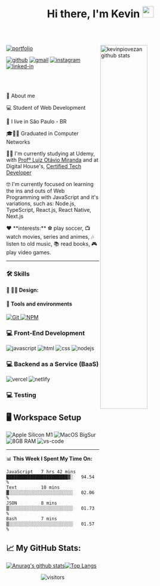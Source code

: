  <h1 align="center">
  Hi there, I'm Kevin <img src="https://raw.githubusercontent.com/iampavangandhi/iampavangandhi/master/gifs/Hi.gif" width="30px">
</h1>

<br />
<br />

<!-- IMAGEM -->

<img
	src="https://files.readme.io/8c11911-senior-front-end-developer-openings-1.gif" alt="kevinpiovezan github stats"
	width="50%"
	align="right"
/>

[![portfolio](https://img.shields.io/badge/Portfolio-323330?style=for-the-badge&logo=Google-chrome&logoColor=F7DF1E)](#)
<!-- [![resume](https://img.shields.io/badge/Resume-4285F4?style=for-the-badge&logo=read-the-docs&logoColor=white)](#) -->
[![github](https://img.shields.io/badge/GitHub-000000?style=for-the-badge&logo=GitHub&logoColor=white)](https://github.com/kevinpiovezan)
[![gmail](https://img.shields.io/badge/Gmail-D14836?style=for-the-badge&logo=Gmail&logoColor=white)](mailto:kevinpiovezan@gmail.com)
[![instagram](https://img.shields.io/badge/Instagram-E4405F?style=for-the-badge&logo=instagram&logoColor=white)](https://www.instagram.com/k3v1n_p10/)
[![linked-in](https://img.shields.io/badge/Linked_In-0077B5?style=for-the-badge&logo=LinkedIn&logoColor=white)](https://www.linkedin.com/in/kevin-c-piovezan)
   
<br />
<br />
<!-- About -->

🚀 About me

<p align="left">
  💻 Student of Web Development
</p>

<p align="left">
  📌 I live in São Paulo - BR
</p>

<p align="left">
 🎓👨‍🎓 Graduated in Computer Networks
</p>

<p align="left">
  👨‍🎓 I'm currently studying at Udemy, with <a href="https://github.com/luizomf">Profº Luiz Otávio Miranda</a> and at Digital House's, 
<a href ="https://certifiedtechdeveloper.com.br">Certified Tech Developer </a>
</p>
<p align="left">
 🤓 I'm currently focused on learning the ins and outs of Web Programming with JavaScript and it's variations, such as: Node.js, TypeScript, React.js, React Native, Next.js
</p>

<p align="left">❤️ **interests:** ⚽️ play soccer, 📺 watch movies, series and animes, 🎶 listen to old music, 📚 read books, 🎮 play video games.</p>

---

### 🛠️ Skills
#### 🎨 ✍🏼 Design: <br/>
<!-- FIGMA -->
<!-- <a href="#">
      <img alt="Figma" src="https://img.shields.io/badge/Figma-F24D1D.svg?style=for-the-badge&logo=figma&logoColor=white" />
</a> -->

#### :wrench: Tools and environments

<!-- GIT -->
<a href="#">
      <img alt="Git" src="https://img.shields.io/badge/Git-F05032.svg?style=for-the-badge&logo=git&logoColor=white" />
</a>
<!-- NPM -->
<a href="#">
      <img alt="NPM" src="https://img.shields.io/badge/NPM-CB3837.svg?style=for-the-badge&logo=npm&logoColor=white" />
</a>
<!-- YARN -->
<!-- <a href="#">
      <img alt="Yarn" src="https://img.shields.io/badge/Yarn-2C8EBB.svg?style=for-the-badge&logo=yarn&logoColor=white" />
</a> -->

### :computer: Front-End Development

![javascript](https://img.shields.io/badge/JavaScript-323330?style=for-the-badge&logo=javascript&logoColor=F7DF1E)
![html](https://img.shields.io/badge/HTML5-E34F26?style=for-the-badge&logo=html5&logoColor=white)
![css](https://img.shields.io/badge/CSS3-1572B6?style=for-the-badge&logo=css3&logoColor=white)
![nodejs](https://img.shields.io/badge/NODE.JS-036e01?style=for-the-badge&logo=node.js&logoColor=white)
<!-- ![typescript](https://img.shields.io/badge/TypeScript-3178C6?style=for-the-badge&logo=typescript&logoColor=white) -->
<!-- ![next](https://img.shields.io/badge/Next-000000?style=for-the-badge&logo=nextdotjs&logoColor=FFFFFF) -->
<!-- ![react](https://img.shields.io/badge/React-20232A?style=for-the-badge&logo=react&logoColor=61DAFB) -->
<!-- ![react-router](https://img.shields.io/badge/React_Router-CA4245?style=for-the-badge&logo=react-router&logoColor=white) -->
<!-- ![styled-components](https://img.shields.io/badge/styled_components-DB7093?style=for-the-badge&logo=styled-components&logoColor=white) -->
<!-- ![sass](https://img.shields.io/badge/Sass-CF649A?style=for-the-badge&logo=sass&logoColor=white) -->


### :computer: Backend as a Service (BaaS)

<!-- ![firebase](https://img.shields.io/badge/Firebase-ffaa00?style=for-the-badge&logo=Firebase&logoColor=white) -->
<!-- ![heroku](https://img.shields.io/badge/Heroku-430098?style=for-the-badge&logo=heroku&logoColor=white) -->
![vercel](https://img.shields.io/badge/Vercel-000000?style=for-the-badge&logo=Vercel&logoColor=white)
![netlify](https://img.shields.io/badge/Netlify-00C7B7?style=for-the-badge&logo=netlify&logoColor=white)

### :computer: Testing

<!-- ![jest](https://img.shields.io/badge/Jest-C21325?style=for-the-badge&logo=jest&logoColor=white) -->

## 🖥️ Workspace Setup

![Apple Silicon M1](https://img.shields.io/badge/Apple%20Silicon-M1-silver?style=for-the-badge&logo=apple)
![MacOS BigSur](https://img.shields.io/badge/Mac%20OS-BigSur-silver?style=for-the-badge&logo=apple)
![8GB RAM](https://img.shields.io/badge/8GB-RAM-0071C5?style=for-the-badge&logo=memoria-ram&logoColor=white)
![vs-code](https://img.shields.io/badge/VS_Code-007ACC?style=for-the-badge&logo=Visual-Studio-Code&logoColor=white)

---

📊 **This Week I Spent My Time On:**

<!--START_SECTION:waka-->
```text
JavaScript   7 hrs 42 mins   ███████████████████████▓░   94.54 % 
Text         10 mins         ▓░░░░░░░░░░░░░░░░░░░░░░░░   02.06 % 
JSON         8 mins          ▒░░░░░░░░░░░░░░░░░░░░░░░░   01.73 % 
Bash         7 mins          ▒░░░░░░░░░░░░░░░░░░░░░░░░   01.57 % 
```
<!--END_SECTION:waka-->

## 📈 **My GitHub Stats:**
[![Anurag's github stats](https://github-readme-stats.vercel.app/api?username=kevinpiovezan&theme=dracula&show_icons=true)](https://github.com/kevinpiovezan/github-readme-stats)[![Top Langs](https://github-readme-stats.vercel.app/api/top-langs/?username=kevinpiovezan&theme=dracula&layout=compact)](https://github.com/kevinpiovezan/github-readme-stats)

<div align="center">
<img src="https://visitor-badge.laobi.icu/badge?page_id=kevinpiovezan.kevinpiovezan" alt="visitors">
</div>

